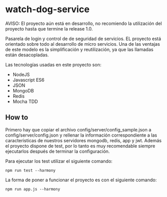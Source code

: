 # watch-dog-service
AVISO: El proyecto aún está en desarrollo, no recomiendo la utilización del proyecto hasta que termine la release 1.0.

Pasarela de login y control de de seguridad de servicios. EL proyecto está orientado sobre todo al desarrollo de micro servicios.
Una de las ventajas de este modelo es la simplificación y reutilización, ya que las llamadas están desacopladas.

Las tecnologías usadas en este proyecto son:

- NodeJS
- Javascript ES6
- JSON
- MongoDB
- Redis
- Mocha TDD

How to
------
Primero hay que copiar el archivo config/server/config_sample.json a config/server/config.json y rellenar la información correspondiente
a las caracteristicas de nuestros servidores mongodb, redis, app y jwt. 
Además el proyecto dispone de test, por lo tanto es muy recomendable siempre ejecutarlos después de terminar la configuración.

Para ejecutar los test utilizar el siguiente comando:

`npm run test --harmony`

La forma de poner a funcionar el proyecto es con el siguiente comando:

`npm run app.js --harmony`